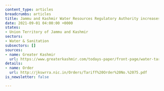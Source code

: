 ```yaml
---
content_type: articles
breadcrumbs: articles
title: Jammu and Kashmir Water Resources Regulatory Authority increases water tariff
date: 2021-09-01 04:00:00 +0000
states:
- Union Territory of Jammu and Kashmir
sectors:
- Water & Sanitation
subsectors: []
sources:
- name: Greater Kashmir
  url: https://www.greaterkashmir.com/todays-paper/front-page/water-tariff-hiked-by-10-in-jk
details:
- name: Order
  url: http://jkswrra.nic.in/Orders/Tariff%20Order%20No.%2075.pdf
is_newsletter: false

---
```

